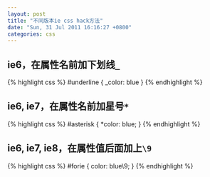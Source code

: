```yaml
---
layout: post
title: "不同版本ie css hack方法"
date: "Sun, 31 Jul 2011 16:16:27 +0800"
categories: css
---
```


ie6，在属性名前加下划线`_`
-----

{% highlight css %}
#underline { _color: blue }
{% endhighlight %}

ie6, ie7，在属性名前加星号`*`
-----

{% highlight css %}
#asterisk { *color: blue; }
{% endhighlight %}

ie6, ie7, ie8，在属性值后面加上`\9`
-----

{% highlight css %}
#forie { color: blue\9; }
{% endhighlight %}
